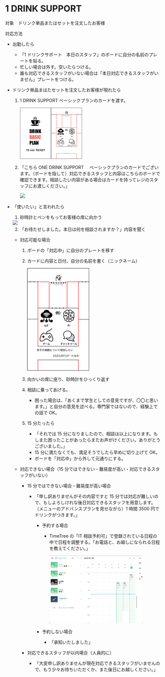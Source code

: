# 1 DRINK SUPPORT

対象　ドリンク単品またはセットを注文したお客様

対応方法

- 出勤したら

  - 「1 ドリンクサポート　本日のスタッフ」のボードに自分の名前のプレートを貼る。
  - 忙しい場合は外す。空いたらつける。
  - 誰も対応できるスタッフがいない場合は「本日対応できるスタッフがいません」プレートをつける。

- ドリンク単品まはたセットを注文したお客様が現れたら

  1.  1 DRINK SUPPORT ベーシックプランのカードを渡す。

      <img src="./image/basic_1.png" width="100"><img src="./image/basic_2.png" width="100">

  2.  「こちら ONE DRINK SUPPORT 　ベーシックプランのカードでございます。（ボードを指して）対応できるスタッフと内容はこちらのボードで確認できます。相談したい内容がある場合はカードを持ってレジのスタッフにお渡しください。」

      <img src="./image/board.png" width="200">

- 「使いたい」と言われたら

  1. 砂時計とペンをもってお客様の席に向かう

    <img src="./image/timer.png" width="200">

  2. 「お待たせしました。本日は何を相談されますか？」内容を聞く

  - 対応可能な場合

    1.  ボードの「対応中」に自分のプレートを移す
    2.  カードに内容と日付、自分の名前を書く（ニックネーム）

        <img src="./image/basic_3.png" width="200">

    3.  向かいの席に座り、砂時計をひっくり返す
    4.  相談に乗ってあげる。

        - 困った場合は、「あくまで学生としての意見ですが、〇〇と思います。」と自分の意見を述べる。専門家ではないので、経験上での話で OK。

    5.  15 分たったら

        - 「それでは 15 分になりましたので、相談は以上になります。もしまた困ったことがあったらまたお声がけください。ありがとうございました。」
        - 15 分に満たなくても、満足そうでしたら早めに切り上げて OK。
        - ボードを「対応中」から外して元通りにする。

  - 対応できない場合（15 分ではできない・難易度が高い・対応できるスタッフがいない）

    - 15 分ではできない場合・難易度が高い場合

      - 「申し訳ありませんがその内容ですと 15 分では対応が難しいので、もしよろしけれな後日対応できるスタッフを用意します。（メニューのアドバンスプランを見せながら）1 時間 3500 円でドリンクがつきます。」

        - 予約する場合

          - TimeTree の「IT 相談予約可」で登録されている日程の中で日程を調整する。「お電話と、お越しになられる日程を教えてください。」

            <img src="./image/timetree.png" width="300">

        - 予約しない場合
          - 「承知いたしました」

    - 対応できるスタッフが以内場合（人員的に）
      - 「大変申し訳ありませんが現在対応できるスタッフがいませんので、もう少々お待ちいただくか、また後日にお越しください。」
